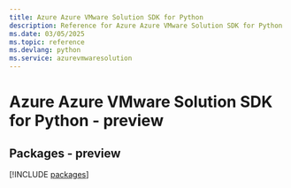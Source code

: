 ```yaml
---
title: Azure Azure VMware Solution SDK for Python
description: Reference for Azure Azure VMware Solution SDK for Python
ms.date: 03/05/2025
ms.topic: reference
ms.devlang: python
ms.service: azurevmwaresolution
---
```

# Azure Azure VMware Solution SDK for Python - preview
## Packages - preview
[!INCLUDE [packages](azure-vmware-solution-index.md)]
